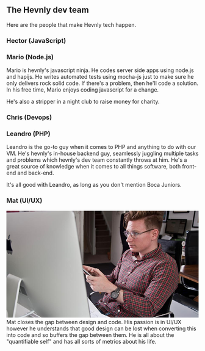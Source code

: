 ## The Hevnly dev team ##
Here are the people that make Hevnly tech happen.

### Hector (JavaScript) ###

### Mario (Node.js) ###
Mario is hevnly's javascript ninja. He codes server side apps using node.js and hapijs. He writes automated tests using mocha-js just to make sure he only delivers rock solid code. If there's a problem, then he'll code a solution. In his free time, Mario enjoys coding javascript for a change.

He's also a stripper in a night club to raise money for charity.

### Chris (Devops) ###

### Leandro (PHP) ###
Leandro is the go-to guy when it comes to PHP and anything to do with our VM. He's hevnly's in-house backend guy, seamlessly juggling multiple tasks and problems which hevnly's dev team constantly throws at him. He's a great source of knowledge when it comes to all things software, both front-end and back-end.

It's all good with Leandro, as long as you don't mention Boca Juniors.

### Mat (UI/UX) ###
![Mat bio pic](/img/mat-bio-page.jpg "Mat bio pic")
Mat closes the gap between design and code. His passion is in UI/UX however he understands that good design can be lost when converting this into code and so buffers the gap between them. He is all about the "quantifiable self" and has all sorts of metrics about his life.
